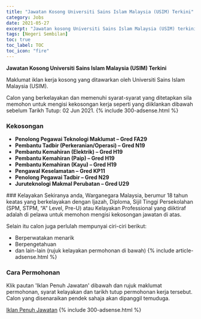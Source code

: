 ```yaml
---
title: "Jawatan Kosong Universiti Sains Islam Malaysia (USIM) Terkini" 
category: Jobs 
date: 2021-05-27 
excerpt: "Jawatan kosong Universiti Sains Islam Malaysia (USIM) terkini untuk kekosongan Penolong Pegawai Teknologi Maklumat – Gred FA29,Pembantu Tadbir (Perkeranian/Operasi) – Gred N19,Pembantu Kemahiran (Elektrik) – Gred H19,Pembantu Kemahiran (Paip) – Gred H19,Pembantu Kemahiran (Kayu) – Gred H19,Pengawal Keselamatan – Gred KP11,Penolong Pegawai Tadbir – Gred N29,Juruteknologi Makmal Perubatan – Gred U29" 
tags: [Negeri Sembilan] 
toc: true 
toc_label: TOC 
toc_icon: "fire" 
--- 
```


**Jawatan Kosong Universiti Sains Islam Malaysia (USIM) Terkini**

Maklumat iklan kerja kosong yang ditawarkan oleh Universiti Sains Islam Malaysia (USIM). 

Calon yang berkelayakan dan memenuhi syarat-syarat yang ditetapkan sila memohon untuk mengisi kekosongan kerja seperti yang diiklankan dibawah sebelum Tarikh Tutup: 02 Jun 2021. 
{% include 300-adsense.html %} 
### Kekosongan 
<ul>
<li><strong>Penolong Pegawai Teknologi Maklumat &#8211; Gred FA29</strong></li>
<li><strong>Pembantu Tadbir (Perkeranian/Operasi) &#8211; Gred N19</strong></li>
<li><strong>Pembantu Kemahiran (Elektrik) &#8211; Gred H19</strong></li>
<li><strong>Pembantu Kemahiran (Paip) &#8211; Gred H19</strong></li>
<li><strong>Pembantu Kemahiran (Kayu) &#8211; Gred H19</strong></li>
<li><strong>Pengawal Keselamatan &#8211; Gred KP11</strong></li>
<li><strong>Penolong Pegawai Tadbir &#8211; Gred N29</strong></li>
<li><strong>Juruteknologi Makmal Perubatan &#8211; Gred U29</strong></li>
</ul> 
### Kelayakan 
Sekiranya anda, Warganegara Malaysia, berumur 18 tahun keatas yang berkelayakan dengan Ijazah, Diploma, Sijil Tinggi Persekolahan (SPM, STPM, “A” Level, Pre-U) atau Kelayakan Professional yang diiktiraf adalah di pelawa untuk memohon mengisi kekosongan jawatan di atas.

Selain itu calon juga perlulah mempunyai ciri-ciri berikut:
- Berperwatakan menarik
- Berpengetahuan
- dan lain-lain (rujuk kelayakan permohonan di bawah) 
{% include article-adsense.html %} 
### Cara Permohonan 
Klik pautan 'Iklan Penuh Jawatan' dibawah dan rujuk maklumat permohonan, syarat kelayakan dan tarikh tutup permohonan kerja tersebut.
Calon yang disenaraikan pendek sahaja akan dipanggil temuduga.

<a href="https://eirisv2.usim.edu.my/index.php?a=MDA2PT1BY2hkV1o5QVhZblYyWDNKWFl3QlhaeVpTYmw1V2RKUlVQeEFETQ==NDI5" class="btn btn--info" target="_blank" rel="nofollow noopenner">Iklan Penuh Jawatan</a> 
{% include 300-adsense.html %} 